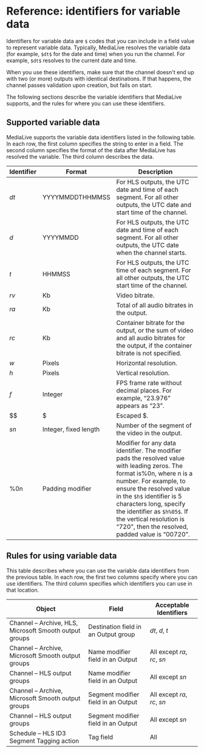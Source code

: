 # Reference: identifiers for variable data<a name="variable-data-identifiers"></a>

Identifiers for variable data are `$` codes that you can include in a field value to represent variable data\. Typically, MediaLive resolves the variable data \(for example, `$dt$` for the date and time\) when you run the channel\. For example, `$dt$` resolves to the current date and time\.

When you use these identifiers, make sure that the channel doesn't end up with two \(or more\) outputs with identical destinations\. If that happens, the channel passes validation upon creation, but fails on start\. 

The following sections describe the variable identifiers that MediaLive supports, and the rules for where you can use these identifiers\.

## Supported variable data<a name="supported-variable-identifiers"></a>

MediaLive supports the variable data identifiers listed in the following table\. In each row, the first column specifies the string to enter in a field\. The second column specifies the format of the data after MediaLive has resolved the variable\. The third column describes the data\.


| Identifier | Format | Description | 
| --- | --- | --- | 
| $dt$ | YYYYMMDDTHHMMSS |  For HLS outputs, the UTC date and time of each segment\. For all other outputs, the UTC date and start time of the channel\.  | 
|  $d$ | YYYYMMDD |  For HLS outputs, the UTC date and time of each segment\. For all other outputs, the UTC date when the channel starts\.  | 
| $t$ | HHMMSS |  For HLS outputs, the UTC time of each segment\. For all other outputs, the UTC start time of the channel\.  | 
| $rv$ | Kb | Video bitrate\. | 
| $ra$ | Kb | Total of all audio bitrates in the output\. | 
| $rc$ | Kb | Container bitrate for the output, or the sum of video and all audio bitrates for the output, if the container bitrate is not specified\. | 
| $w$ | Pixels | Horizontal resolution\. | 
| $h$ | Pixels | Vertical resolution\. | 
| $f$ | Integer | FPS frame rate without decimal places\. For example, “23\.976” appears as “23”\. | 
| $$ | $ | Escaped $\. | 
| $sn$ | Integer, fixed length | Number of the segment of the video in the output\.  | 
| %0n | Padding modifier | Modifier for any data identifier\. The modifier pads the resolved value with leading zeros\. The format is%0n, where n is a number\. For example, to ensure the resolved value in the `$h$` identifier is 5 characters long, specify the identifier as `$h%05$`\. If the vertical resolution is “720”, then the resolved, padded value is “00720”\. | 

## Rules for using variable data<a name="rules-variable-identifiers"></a>

This table describes where you can use the variable data identifiers from the previous table\. In each row, the first two columns specify where you can use identifiers\. The third column specifies which identifiers you can use in that location\.


| Object | Field | Acceptable Identifiers | 
| --- | --- | --- | 
| Channel – Archive, HLS, Microsoft Smooth output groups | Destination field in an Output group | $dt$, $d$, $t$ | 
| Channel – Archive, Microsoft Smooth output groups | Name modifier field in an Output | All except $ra$, $rc$, $sn$  | 
| Channel – HLS output groups | Name modifier field in an Output | All except $sn$  | 
| Channel – Archive, Microsoft Smooth output groups | Segment modifier field in an Output | All except $ra$, $rc$, $sn$ | 
| Channel – HLS output groups | Segment modifier field in an Output | All except $sn$ | 
| Schedule – HLS ID3 Segment Tagging action | Tag field | All | 